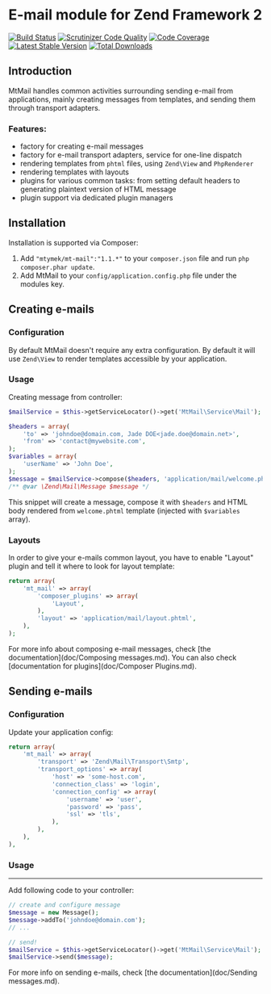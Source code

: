 E-mail module for Zend Framework 2
==================================

[![Build Status](https://travis-ci.org/mtymek/MtMail.png?branch=master)](https://travis-ci.org/mtymek/MtMail)
[![Scrutinizer Code Quality](https://scrutinizer-ci.com/g/mtymek/MtMail/badges/quality-score.png?s=f03d22161755c845d0ce06ab90a67cf4e3e340e0)](https://scrutinizer-ci.com/g/mtymek/MtMail/)
[![Code Coverage](https://scrutinizer-ci.com/g/mtymek/MtMail/badges/coverage.png?s=d4b2ac636d43b3dd8042675dd32ac8fe2cf4e390)](https://scrutinizer-ci.com/g/mtymek/MtMail/)
[![Latest Stable Version](https://poser.pugx.org/mtymek/mt-mail/v/stable.png)](https://packagist.org/packages/mtymek/mt-mail)
[![Total Downloads](https://poser.pugx.org/mtymek/mt-mail/downloads.png)](https://packagist.org/packages/mtymek/mt-mail)

Introduction
------------
MtMail handles common activities surrounding sending e-mail from applications, mainly creating messages
from templates, and sending them through transport adapters.

### Features:
* factory for creating e-mail messages
* factory for e-mail transport adapters, service for one-line dispatch
* rendering templates from `phtml` files, using `Zend\View` and `PhpRenderer`
* rendering templates with layouts
* plugins for various common tasks: from setting default headers to generating plaintext version of HTML message
* plugin support via dedicated plugin managers

Installation
------------
Installation is supported via Composer:

1. Add `"mtymek/mt-mail":"1.1.*"` to your `composer.json` file and run `php composer.phar update`.
2. Add MtMail to your `config/application.config.php` file under the modules key.


Creating e-mails
----------------

### Configuration

By default MtMail doesn't require any extra configuration. By default it will use `Zend\View` to render
templates accessible by your application.

### Usage

Creating message from controller:

```php
$mailService = $this->getServiceLocator()->get('MtMail\Service\Mail');

$headers = array(
    'to' => 'johndoe@domain.com, Jade DOE<jade.doe@domain.net>',
    'from' => 'contact@mywebsite.com',
);
$variables = array(
    'userName' => 'John Doe',
);
$message = $mailService->compose($headers, 'application/mail/welcome.phtml', $variables);
/** @var \Zend\Mail\Message $message */
```

This snippet will create a message, compose it with `$headers` and HTML body
rendered from `welcome.phtml` template (injected with `$variables` array).


### Layouts

In order to give your e-mails common layout, you have to enable "Layout" plugin and tell it where
to look for layout template:

```php
return array(
    'mt_mail' => array(
        'composer_plugins' => array(
            'Layout',
        ),
        'layout' => 'application/mail/layout.phtml',
    ),
);
```

For more info about composing e-mail messages, check [the documentation](doc/Composing messages.md).
You can also check [documentation for plugins](doc/Composer Plugins.md).

Sending e-mails
---------------

### Configuration

Update your application config:

```php
return array(
    'mt_mail' => array(
        'transport' => 'Zend\Mail\Transport\Smtp',
        'transport_options' => array(
            'host' => 'some-host.com',
            'connection_class' => 'login',
            'connection_config' => array(
                'username' => 'user',
                'password' => 'pass',
                'ssl' => 'tls',
            ),
        ),
    ),
),
```
### Usage
---------

Add following code to your controller:

```php
// create and configure message
$message = new Message();
$message->addTo('johndoe@domain.com');
// ...

// send!
$mailService = $this->getServiceLocator()->get('MtMail\Service\Mail');
$mailService->send($message);
```

For more info on sending e-mails, check [the documentation](doc/Sending messages.md).
